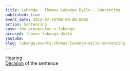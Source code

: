 ```yaml
---
title: Lubanga - Thomas Lubanga Dyilo - Sentencing
published: true
event_date: 2012-07-10T00:00:00.000Z
action: Sentencing
case: the-prosecutor-v-lubanga
accused: thomas-lubanga-dyilo
youtube:
slug: lubanga-events-thomas-lubanga-dyilo-sentencing
---
```



[Hearing](https://youtu.be/ZRtqgGzFfds)
<br>[Decision](https://www.icc-cpi.int/Pages/record.aspx?docNo=ICC-01/04-01/06-2901) of the sentence